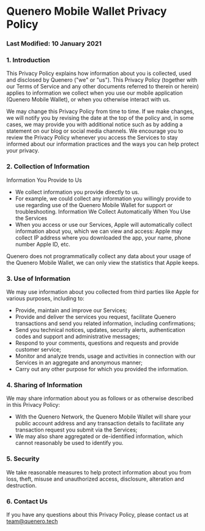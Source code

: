 # Quenero Mobile Wallet Privacy Policy
### Last Modified: 10 January 2021
### 1. Introduction

This Privacy Policy explains how information about you is collected, used and disclosed by Quenero
("we" or "us"). This Privacy Policy (together with our Terms of Service and any other documents
referred to therein or herein) applies to information we collect when you use our mobile application
(Quenero Mobile Wallet), or when you otherwise interact with us.

We may change this Privacy Policy from time to time. If we make changes, we will notify you by
revising the date at the top of the policy and, in some cases, we may provide you with additional
notice such as by adding a statement on our blog or social media channels. We encourage you to
review the Privacy Policy whenever you access the Services to stay informed about our information
practices and the ways you can help protect your privacy.

### 2. Collection of Information
Information You Provide to Us
- We collect information you provide directly to us.
- For example, we could collect any information you willingly provide to use regarding use of the
  Quenero Mobile Wallet for support or troubleshooting.
Information We Collect Automatically When You Use the Services
- When you access or use our Services, Apple will automatically collect information about you, which
  we can view and access:
Apple may collect IP address where you downloaded the app, your name, phone number Apple ID, etc.

Quenero does not programmatically collect any data about your usage of the Quenero Mobile Wallet, we can
only view the statistics that Apple keeps.

### 3. Use of Information
We may use information about you collected from third parties like Apple for various purposes,
including to:
- Provide, maintain and improve our Services;
- Provide and deliver the services you request, facilitate Quenero transactions and send you related
  information, including confirmations;
- Send you technical notices, updates, security alerts, authentication codes and support and
  administrative messages;
- Respond to your comments, questions and requests and provide customer service;
- Monitor and analyze trends, usage and activities in connection with our Services in an aggregate
  and anonymous manner;
- Carry out any other purpose for which you provided the information.

### 4. Sharing of Information
We may share information about you as follows or as otherwise described in this Privacy Policy:
- With the Quenero Network, the Quenero Mobile Wallet will share your public account address and any
  transaction details to facilitate any transaction request you submit via the Services;
- We may also share aggregated or de-identified information, which cannot reasonably be used to
  identify you.

### 5. Security
We take reasonable measures to help protect information about you from loss, theft, misuse and
unauthorized access, disclosure, alteration and destruction.

### 6. Contact Us
If you have any questions about this Privacy Policy, please contact us at team@quenero.tech
